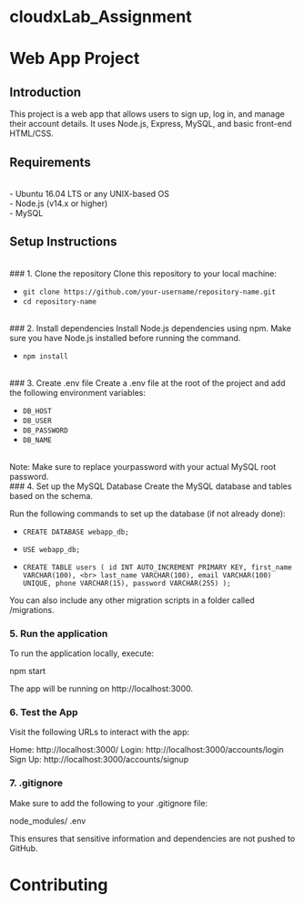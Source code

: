 # cloudxLab_Assignment

# Web App Project

## Introduction
This project is a web app that allows users to sign up, log in, and manage their account details. It uses Node.js, Express, MySQL, and basic front-end HTML/CSS.

## Requirements
<br>
- Ubuntu 16.04 LTS or any UNIX-based OS
<br>
- Node.js (v14.x or higher)
<br>
- MySQL

## Setup Instructions
<br>
### 1. Clone the repository
Clone this repository to your local machine:


 - `git clone https://github.com/your-username/repository-name.git`
- `cd repository-name`

<br>
### 2. Install dependencies
Install Node.js dependencies using npm. Make sure you have Node.js installed before running the command.

- `npm install`

<br>
### 3. Create .env file
Create a .env file at the root of the project and add the following environment variables:

   - `DB_HOST`
   - `DB_USER`
   - `DB_PASSWORD`
   - `DB_NAME`

<br>
Note: Make sure to replace yourpassword with your actual MySQL root password.

<br>
### 4. Set up the MySQL Database
Create the MySQL database and tables based on the schema.

Run the following commands to set up the database (if not already done):

- `CREATE DATABASE webapp_db;`
- `USE webapp_db;`

- `CREATE TABLE users (
  id INT AUTO_INCREMENT PRIMARY KEY,
  first_name VARCHAR(100),
  <br>
  last_name VARCHAR(100),
  email VARCHAR(100) UNIQUE,
  phone VARCHAR(15),
  password VARCHAR(255)
);`

You can also include any other migration scripts in a folder called /migrations.

### 5. Run the application
To run the application locally, execute:

npm start

The app will be running on http://localhost:3000.

### 6. Test the App
Visit the following URLs to interact with the app:

Home: http://localhost:3000/
Login: http://localhost:3000/accounts/login
Sign Up: http://localhost:3000/accounts/signup

### 7. .gitignore
Make sure to add the following to your .gitignore file:

node_modules/
.env

This ensures that sensitive information and dependencies are not pushed to GitHub.

# Contributing









